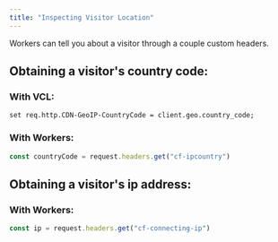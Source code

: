 ```yaml
---
title: "Inspecting Visitor Location"
---
```


Workers can tell you about a visitor through a couple custom headers.

## Obtaining a visitor's country code:

### With VCL:
```vcl
set req.http.CDN-GeoIP-CountryCode = client.geo.country_code;
```


### With Workers:
```js
const countryCode = request.headers.get("cf-ipcountry")
```

## Obtaining a visitor's ip address:

### With Workers:
```js
const ip = request.headers.get("cf-connecting-ip")
```
